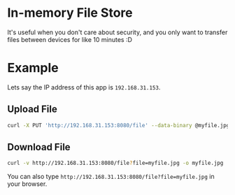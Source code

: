 # In-memory File Store

It's useful when you don't care about security, and you only want to transfer files between devices for like 10 minutes :D

# Example

Lets say the IP address of this app is `192.168.31.153`.

## Upload File

```sh
curl -X PUT 'http://192.168.31.153:8080/file' --data-binary @myfile.jpg -H 'File:myfile.jpg'
```

## Download File

```sh
curl -v http://192.168.31.153:8080/file?file=myfile.jpg -o myfile.jpg
```

You can also type `http://192.168.31.153:8080/file?file=myfile.jpg` in your browser.